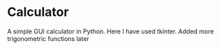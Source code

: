 # Calculator
A simple GUI calculator in Python.
Here I have used tkinter. Added more trigonometric functions later

